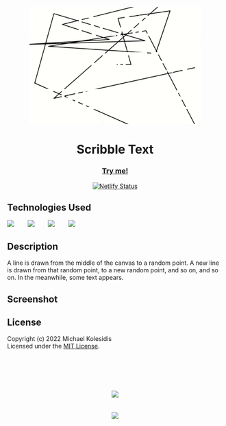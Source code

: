 <div align="center">
  <img src="./assets/scribble-text-01.gif" width="400px">
  <h1>Scribble Text</h1>
  
  <h3></h3>

  <a href="https://scribble-text.netlify.app/"><h3>Try me!</h3></a>

  [![Netlify Status](https://api.netlify.com/api/v1/badges/88343c5e-2609-4d17-8530-1e65ac90b111/deploy-status)](https://app.netlify.com/sites/scribble-text/deploys)

</div>
  
  

## Technologies Used

<a href="https://p5js.org/"><img src="https://github.com/michaelkolesidis/tech-icons/blob/main/icons/p5js/p5js.svg" height="50px"/></a>
&nbsp;&nbsp;&nbsp;&nbsp;&nbsp;&nbsp;
<a href="https://en.wikipedia.org/wiki/JavaScript"><img src="https://github.com/michaelkolesidis/tech-icons/blob/main/icons/javascript/javascript-original.svg" height="50px" /></a>
&nbsp;&nbsp;&nbsp;&nbsp;&nbsp;&nbsp;
<a href="https://en.wikipedia.org/wiki/CSS"><img src="https://github.com/michaelkolesidis/tech-icons/blob/main/icons/css3/css3-plain.svg" height="50px" /></a>
&nbsp;&nbsp;&nbsp;&nbsp;&nbsp;&nbsp;
<img src="https://github.com/michaelkolesidis/tech-icons/blob/main/icons/html5/html5-plain.svg" height="50px" />
&nbsp;&nbsp;&nbsp;&nbsp;&nbsp;&nbsp;



## Description

<p>A line is drawn from the middle of the canvas to a random point. A new line is drawn from that random point, to a new random point, and so on, and so on. In the meanwhile, some text appears.</p>



## Screenshot





## License

Copyright (c) 2022 Michael Kolesidis<br>
Licensed under the [MIT License](https://github.com/michaelkolesidis/scribble-text/blob/main/LICENSE).



<br>
<br>



[//]: # (Free Software)
<div align="center">
  <br>
  <br>

  <a href="https://github.com/michaelkolesidis/made-with-linux" target="_blank"><img src="https://upload.wikimedia.org/wikipedia/commons/thumb/f/f9/Made_with_Linux.png/240px-Made_with_Linux.png"></a>
</div>
<br>                                                      
<div align="center">
  <a href="https://endsoftwarepatents.org/innovating-without-patents"><img style="height: 90px;" src="https://static.fsf.org/nosvn/esp/logos/innovating-without-patents.svg"></a>
</div>
